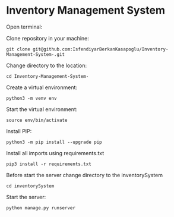 # Inventory Management System


Open terminal:

Clone repository in your machine:
```
git clone git@github.com:IsfendiyarBerkanKasapoglu/Inventory-Management-System-.git
```

Change directory to the location:
```
cd Inventory-Management-System- 
```

Create a virtual environment:
``` 
python3 -m venv env
```

Start the virtual environment:
```
source env/bin/activate
```
Install PIP:
```
python3 -m pip install --upgrade pip
```

Install all imports using requirements.txt
```
pip3 install -r requirements.txt 
```

Before start the server change directory to the inventorySystem
```
cd inventorySystem
```

Start the server:
```
python manage.py runserver
```

